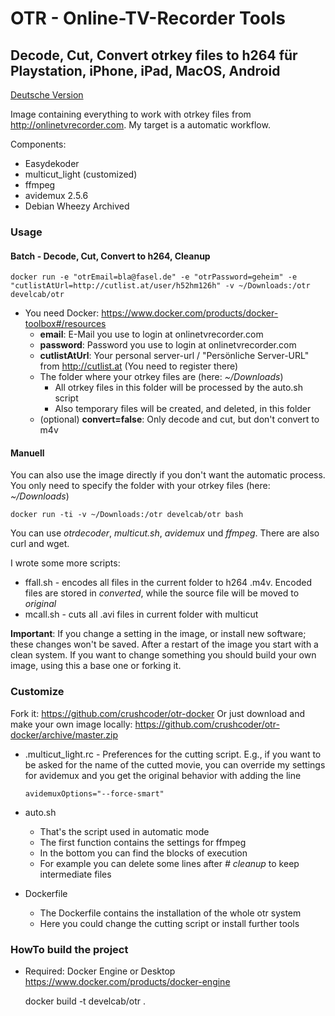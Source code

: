 # OTR - Online-TV-Recorder Tools
## Decode, Cut, Convert otrkey files to h264 für Playstation, iPhone, iPad, MacOS, Android

[Deutsche Version](README_de.md)

Image containing everything to work with otrkey files from http://onlinetvrecorder.com.
  My target is a automatic workflow.

Components:
	
* Easydekoder
* multicut_light (customized)
* ffmpeg
* avidemux 2.5.6
* Debian Wheezy Archived

### Usage

#### Batch - Decode, Cut, Convert to h264, Cleanup

	docker run -e "otrEmail=bla@fasel.de" -e "otrPassword=geheim" -e "cutlistAtUrl=http://cutlist.at/user/h52hm126h" -v ~/Downloads:/otr develcab/otr

* You need Docker: https://www.docker.com/products/docker-toolbox#/resources
  * __email__: E-Mail you use to login at onlinetvrecorder.com
  * __password__: Password you use to login at onlinetvrecorder.com
  * __cutlistAtUrl__: Your personal server-url / "Persönliche Server-URL" from http://cutlist.at (You need to register there)
  * The folder where your otrkey files are (here: _~/Downloads_)
    * All otrkey files in this folder will be processed by the auto.sh script
    * Also temporary files will be created, and deleted, in this folder
  * (optional) __convert=false__: Only decode and cut, but don't convert to m4v


#### Manuell

You can also use the image directly if you don't want the automatic process.
You only need to specify the folder with your otrkey files (here: _~/Downloads_)
	
	docker run -ti -v ~/Downloads:/otr develcab/otr bash
	
You can use _otrdecoder_, _multicut.sh_, _avidemux_ und _ffmpeg_.
There are also curl and wget.

I wrote some more scripts:

* ffall.sh - encodes all files in the current folder to h264 .m4v. Encoded files are stored in _converted_, while the source file will be moved to _original_
* mcall.sh - cuts all .avi files in current folder with multicut
	
__Important__: If you change a setting in the image, or install new software; these changes won't be saved.
After a restart of the image you start with a clean system.
If you want to change something you should build your own image, using this a base one or forking it.
	

### Customize

Fork it: https://github.com/crushcoder/otr-docker
Or just download and make your own image locally: https://github.com/crushcoder/otr-docker/archive/master.zip
	
* .multicut_light.rc - Preferences for the cutting script. E.g., if you want to be asked for the name of
	the cutted movie, you can override my settings for avidemux and you get the original behavior with adding the line
	
	  avidemuxOptions="--force-smart"
	  
* auto.sh
  * That's the script used in automatic mode
  * The first function contains the settings for ffmpeg
  * In the bottom you can find the blocks of execution
  * For example you can delete some lines after _# cleanup_ to keep intermediate files
* Dockerfile
  * The Dockerfile contains the installation of the whole otr system
  * Here you could change the cutting script or install further tools
  
  
### HowTo build the project

* Required: Docker Engine or Desktop https://www.docker.com/products/docker-engine

	docker build -t develcab/otr .
